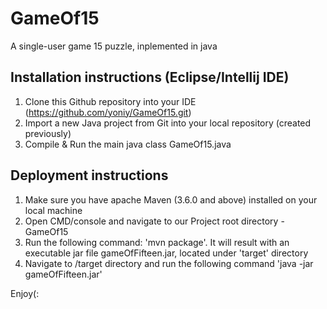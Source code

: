 # GameOf15
A single-user game 15 puzzle, inplemented in java

Installation instructions (Eclipse/Intellij IDE)
-------------------------------------------------
1. Clone this Github repository into your IDE (https://github.com/yoniy/GameOf15.git)
2. Import a new Java project from Git into your local repository (created previously)
3. Compile & Run the main java class GameOf15.java


Deployment instructions
-----------------------
1. Make sure you have apache Maven (3.6.0 and above) installed on your local machine
2. Open CMD/console and navigate to our Project root directory - GameOf15
3. Run the following command: 'mvn package'.
   It will result with an executable jar file gameOfFifteen.jar, located under 'target' directory
4. Navigate to /target directory and run the following command 'java -jar gameOfFifteen.jar'

Enjoy(:
